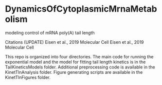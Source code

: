 # DynamicsOfCytoplasmicMrnaMetabolism
modeling control of mRNA poly(A) tail length

Citations (UPDATE)
Eisen et al., 2019 Molecular Cell
Eisen et al., 2019 Molecular Cell

This repo is organized into four directories. The main code for running the exponential model 
and the model for fitting tail length kinetics is in the TailKineticsModels folder.
Additional preprocessing code is available in the KinetTlnAnalysis folder. Figure generating scripts
are available in the KinetTlnFigures folder. 
